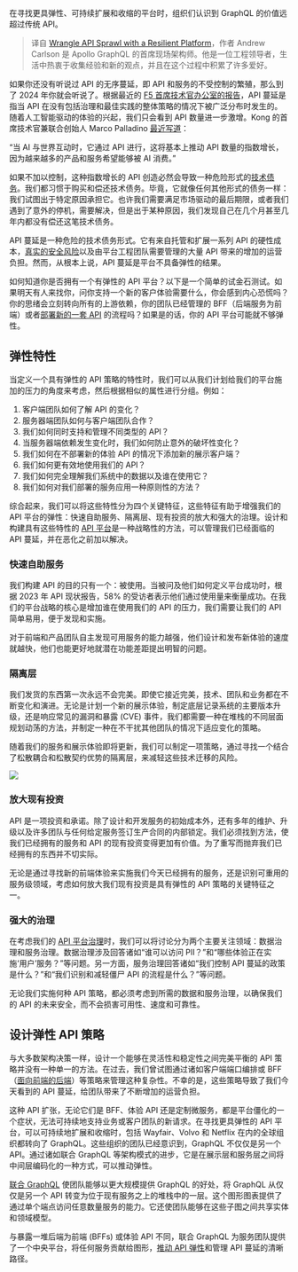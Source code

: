<!--
title: 构建弹性平台解决API蔓延问题
cover: https://cdn.thenewstack.io/media/2024/02/1784e386-herding12-1024x576.jpg
-->

在寻找更具弹性、可持续扩展和收缩的平台时，组织们认识到 GraphQL 的价值远超过传统 API。

> 译自 [Wrangle API Sprawl with a Resilient Platform](https://thenewstack.io/wrangle-api-sprawl-with-a-resilient-platform/)，作者 Andrew Carlson 是 Apollo GraphQL 的首席现场架构师。他是一位工程领导者，生活中热衷于收集经验和新的观点，并且在这个过程中积累了许多爱好。

如果你还没有听说过 API 的无序蔓延，即 API 和服务的不受控制的繁殖，那么到了 2024 年你就会听说了。根据最近的 [F5 首席技术官办公室的报告](https://www.f5.com/pdf/reports/f5-office-of-the-cto-report-continuous-api-sprawl.pdf)，API 蔓延是指当 API 在没有包括治理和最佳实践的整体策略的情况下被广泛分布时发生的。随着人工智能驱动的体验的兴起，我们只会看到 API 数量进一步激增。Kong 的首席技术官兼联合创始人 Marco Palladino [最近写道](https://konghq.com/blog/enterprise/what-is-an-ai-gateway)：

“当 AI 与世界互动时，它通过 API 进行，这将基本上推动 API 数量的指数增长，因为越来越多的产品和服务希望能够被 AI 消费。”

如果不加以控制，这种指数增长的 API 创造必然会导致一种危险形式的[技术债务](https://devops.com/will-the-rise-of-generative-ai-increase-technical-debt/)。我们都习惯于购买和偿还技术债务。毕竟，它就像任何其他形式的债务一样：我们试图出于特定原因承担它。也许我们需要满足市场驱动的最后期限，或者我们遇到了意外的停机，需要解决，但是出于某种原因，我们发现自己在几个月甚至几年内都没有偿还这笔技术债务。

API 蔓延是一种危险的技术债务形式。它有来自托管和扩展一系列 API 的硬性成本，[真实的安全风险](https://owasp.org/www-project-api-security/)以及由平台工程团队需要管理的大量 API 带来的增加的运营负担。然而，从根本上说，API 蔓延是平台不具备弹性的结果。

如何知道你是否拥有一个有弹性的 API 平台？以下是一个简单的试金石测试。如果明天有人来找你，问你支持一个新的客户体验需要什么，你会感到内心恐慌吗？你的思绪会立刻转向所有的上游依赖，你的团队已经管理的 BFF（后端服务为前端）或者[部署新的一套 API](https://thenewstack.io/state-of-the-api-monetizing-apis-deployment-is-on-the-rise/) 的流程吗？如果是的话，你的 API 平台可能就不够弹性。

## 弹性特性

当定义一个具有弹性的 API 策略的特性时，我们可以从我们计划给我们的平台施加的压力的角度来考虑，然后根据相似的属性进行分组。例如：

1. 客户端团队如何了解 API 的变化？
2. 服务器端团队如何与客户端团队合作？
3. 我们如何同时支持和管理不同类型的 API？
4. 当服务器端依赖发生变化时，我们如何防止意外的破坏性变化？
5. 我们如何在不部署新的体验 API 的情况下添加新的展示客户端？
6. 我们如何更有效地使用我们的 API？
7. 我们如何完全理解我们系统中的数据以及谁在使用它？
8. 我们如何对我们部署的服务应用一种原则性的方法？

综合起来，我们可以将这些特性分为四个关键特征，这些特征有助于增强我们的 API 平台的弹性：快速自助服务、隔离层、现有投资的放大和强大的治理。设计和构建具有这些特性的 [API 平台](https://thenewstack.io/wso2s-platform-widens-scope-of-api-management/)是一种战略性的方法，可以管理我们已经面临的 API 蔓延，并在恶化之前加以解决。

### 快速自助服务

我们构建 API 的目的只有一个：被使用。当被问及他们如何定义平台成功时，根据 2023 年 API 现状报告，58% 的受访者表示他们通过使用量来衡量成功。在我们的平台战略的核心是增加谁在使用我们的 API 的压力，我们需要让我们的 API 简单易用，便于发现和实施。

对于前端和产品团队自主发现可用服务的能力越强，他们设计和发布新体验的速度就越快，他们也能更好地就潜在功能差距提出明智的问题。

### 隔离层

我们发货的东西第一次永远不会完美。即使它接近完美，技术、团队和业务都在不断变化和演进。无论是计划一个新的展示体验，制定底层记录系统的主要版本升级，还是响应常见的漏洞和暴露 (CVE) 事件，我们都需要一种在堆栈的不同层面规划动荡的方法，并制定一种在不干扰其他团队的情况下适应变化的策略。

随着我们的服务和展示体验即将更新，我们可以制定一项策略，通过寻找一个结合了松散耦合和松散契约优势的隔离层，来减轻这些技术迁移的风险。

![](https://cdn.thenewstack.io/media/2024/02/6a624909-image2.png)

### 放大现有投资

API 是一项投资和承诺。除了设计和开发服务的初始成本外，还有多年的维护、升级以及许多团队与任何给定服务签订生产合同的内部锁定。我们必须找到方法，使我们已经拥有的服务和 API 的现有投资变得更加有价值。为了重写而抛弃我们已经拥有的东西并不切实际。

无论是通过寻找新的前端体验来实施我们今天已经拥有的服务，还是识别可重用的服务级领域，考虑如何放大我们现有投资是具有弹性的 API 策略的关键特征之一。

### 强大的治理

在考虑我们的 [API 平台治理](https://thenewstack.io/api-governance-a-must-for-well-regulated-industries/)时，我们可以将讨论分为两个主要关注领域：数据治理和服务治理。数据治理涉及回答诸如“谁可以访问 PII？”和“哪些体验正在实施‘用户’服务？”等问题。另一方面，服务治理回答诸如“我们控制 API 蔓延的政策是什么？”和“我们识别和减轻僵尸 API 的流程是什么？”等问题。

无论我们实施何种 API 策略，都必须考虑到所需的数据和服务治理，以确保我们的 API 的未来安全，而不会损害可用性、速度和可靠性。

## 设计弹性 API 策略

与大多数架构决策一样，设计一个能够在灵活性和稳定性之间完美平衡的 API 策略并没有一种单一的方法。在过去，我们曾试图通过诸如客户端端口编排或 BFF（[面向前端的后端](https://samnewman.io/patterns/architectural/bff/)）等策略来管理这种复杂性。不幸的是，这些策略导致了我们今天看到的 API 蔓延，给团队带来了不断增加的运营负担。

这种 API 扩张，无论它们是 BFF、体验 API 还是定制微服务，都是平台僵化的一个症状，无法可持续地支持业务或客户团队的新请求。在寻找更具弹性的 API 平台，可以可持续地扩展和收缩时，包括 Wayfair、Volvo 和 Netflix 在内的全球组织都转向了 GraphQL。这些组织的团队已经意识到，GraphQL 不仅仅是另一个 API。通过诸如联合 GraphQL 等架构模式的进步，它是在展示层和服务层之间将中间层编码化的一种方式，可以推动弹性。

[联合 GraphQL](https://www.apollographql.com/docs/federation/) 使团队能够以更大规模提供 GraphQL 的好处，将 GraphQL 从仅仅是另一个 API 转变为位于现有服务之上的堆栈中的一层。这个图形图表提供了通过单个端点访问任意数量服务的能力。它还使团队能够在这些子图之间共享实体和领域模型。

与暴露一堆后端为前端 (BFFs) 或体验 API 不同，联合 GraphQL 为服务团队提供了一个中央平台，将任何服务贡献给图形，[推动 API 弹性](https://bit.ly/3UpyVt3)和管理 API 蔓延的清晰路径。
